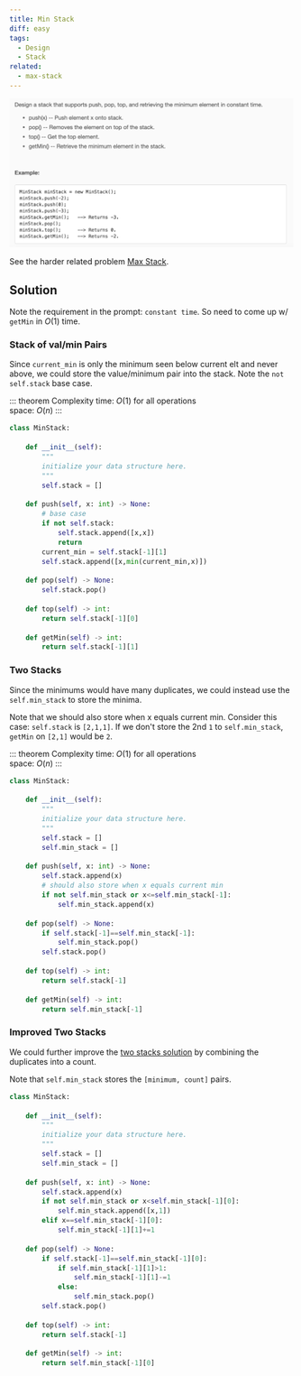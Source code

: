 ```yaml
---
title: Min Stack
diff: easy
tags:
  - Design
  - Stack
related:
  - max-stack
---
```


<img class="medium-zoom" src="/algo/min-stack.png" alt="https://leetcode.com/problems/min-stack">

See the harder related problem [Max Stack](max_stack).

## Solution

Note the requirement in the prompt: `constant time`. So need to come up w/ `getMin` in $O(1)$ time.

### Stack of val/min Pairs

Since `current_min` is only the minimum seen below current elt and never above, we could store the value/minimum pair into the stack. Note the `not self.stack` base case.

::: theorem Complexity
time: $O(1)$ for all operations  
space: $O(n)$
:::

```py
class MinStack:

    def __init__(self):
        """
        initialize your data structure here.
        """
        self.stack = []

    def push(self, x: int) -> None:
        # base case
        if not self.stack:
            self.stack.append([x,x])
            return
        current_min = self.stack[-1][1]
        self.stack.append([x,min(current_min,x)])

    def pop(self) -> None:
        self.stack.pop()

    def top(self) -> int:
        return self.stack[-1][0]

    def getMin(self) -> int:
        return self.stack[-1][1]
```

### Two Stacks

Since the minimums would have many duplicates, we could instead use the `self.min_stack` to store the minima.

Note that we should also store when x equals current min. Consider this case: `self.stack` is `[2,1,1]`. If we don't store the 2nd `1` to `self.min_stack`, `getMin` on `[2,1]` would be `2`.

::: theorem Complexity
time: $O(1)$ for all operations  
space: $O(n)$
:::

```py
class MinStack:

    def __init__(self):
        """
        initialize your data structure here.
        """
        self.stack = []
        self.min_stack = []

    def push(self, x: int) -> None:
        self.stack.append(x)
        # should also store when x equals current min
        if not self.min_stack or x<=self.min_stack[-1]:
            self.min_stack.append(x)

    def pop(self) -> None:
        if self.stack[-1]==self.min_stack[-1]:
            self.min_stack.pop()
        self.stack.pop()

    def top(self) -> int:
        return self.stack[-1]

    def getMin(self) -> int:
        return self.min_stack[-1]
```

### Improved Two Stacks

We could further improve the [two stacks solution](#two-stacks) by combining the duplicates into a count.

Note that `self.min_stack` stores the `[minimum, count]` pairs.

```py
class MinStack:

    def __init__(self):
        """
        initialize your data structure here.
        """
        self.stack = []
        self.min_stack = []

    def push(self, x: int) -> None:
        self.stack.append(x)
        if not self.min_stack or x<self.min_stack[-1][0]:
            self.min_stack.append([x,1])
        elif x==self.min_stack[-1][0]:
            self.min_stack[-1][1]+=1

    def pop(self) -> None:
        if self.stack[-1]==self.min_stack[-1][0]:
            if self.min_stack[-1][1]>1:
                self.min_stack[-1][1]-=1
            else:
                self.min_stack.pop()
        self.stack.pop()

    def top(self) -> int:
        return self.stack[-1]

    def getMin(self) -> int:
        return self.min_stack[-1][0]
```
